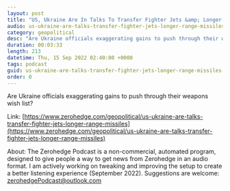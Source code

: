 ```yaml
---
layout: post
title: "US, Ukraine Are In Talks To Transfer Fighter Jets &amp; Longer-Range Missiles"
audio: us-ukraine-are-talks-transfer-fighter-jets-longer-range-missiles-0
category: geopolitical
desc: "Are Ukraine officials exaggerating gains to push through their weapons wish list?"
duration: 00:03:33
length: 213
datetime: Thu, 15 Sep 2022 02:40:00 +0000
tags: podcast
guid: us-ukraine-are-talks-transfer-fighter-jets-longer-range-missiles-0
order: 0
---
```

Are Ukraine officials exaggerating gains to push through their weapons wish list?

Link: [https://www.zerohedge.com/geopolitical/us-ukraine-are-talks-transfer-fighter-jets-longer-range-missiles](https://www.zerohedge.com/geopolitical/us-ukraine-are-talks-transfer-fighter-jets-longer-range-missiles)

About: The Zerohedge Podcast is a non-commercial, automated program, designed to give people a way to get news from Zerohedge in an audio format.  I am actively working on tweaking and improving the setup to create a better listening experience (September 2022).  Suggestions are welcome: [zerohedgePodcast@outlook.com](mailto:zerohedgePodcast@outlook.com)